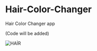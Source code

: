 # Hair-Color-Changer
Hair Color Changer app

(Code will be added)

![HAİR](https://user-images.githubusercontent.com/98788987/204527793-3f87d749-ba3d-4476-90c1-bfea9d689c54.png)
